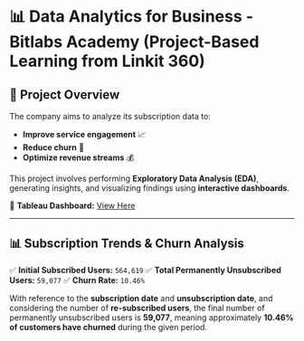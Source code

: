 # 📊 Data Analytics for Business - Bitlabs Academy (Project-Based Learning from Linkit 360)

## 📌 Project Overview
The company aims to analyze its subscription data to:
- **Improve service engagement** 📈
- **Reduce churn** 🔄
- **Optimize revenue streams** 💰

This project involves performing **Exploratory Data Analysis (EDA)**, generating insights, and visualizing findings using **interactive dashboards**.

🔗 **Tableau Dashboard:** [View Here](https://public.tableau.com/views/PBLLINKIT360_17336430212470/Dashboard2?:language=en-US&:sid=&:redirect=auth&:display_count=n&:origin=viz_share_link)

---

## 📊 Subscription Trends & Churn Analysis
✅ **Initial Subscribed Users:** `564,619`
✅ **Total Permanently Unsubscribed Users:** `59,077`
✅ **Churn Rate:** `10.46%`

With reference to the **subscription date** and **unsubscription date**, and considering the number of **re-subscribed users**, the final number of permanently unsubscribed users is **59,077**, meaning approximately **10.46% of customers have churned** during the given period.


